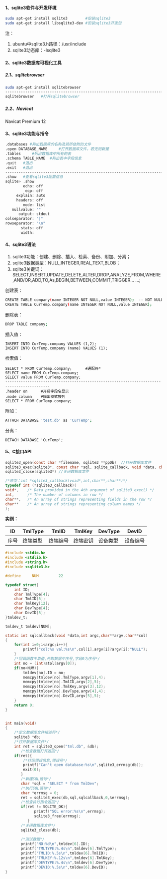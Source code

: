 #### 1、sqlite3软件与开发环境

```bash
sudo apt-get install sqlite3		#安装sqlite3
sudo apt-get install libsqlite3-dev #安装sqlite3开发包
```

注：

1. ubuntu中sqlite3.h路径：/usr/include
2. sqlite3动态库：-lsqlite3

#### 2、sqlite3数据库可视化工具

##### 2.1、sqlitebrowser

```bash
sudo apt-get install sqlitebrowser
------------------------------------------------------------------------------------------
sqlitebrowser	#打开sqlitebrowser
```

##### 2.2、Navicat

Navicat Premium 12

#### 3、sqlite3功能与指令

```bash
.databases #列出数据库的名称及其所依附的文件
.open DATABASE_NAME		#打开数据库文件，若无则新建
.tables		#列出数据库中所有的表
.schema TABLE_NAME	#列出表中字段信息
.quit	#退出
.exit	#退出
------------------------------------------------------------------------------------------
.show	#查看sqlite3配置信息
sqlite> .show
        echo: off
         eqp: off
     explain: auto
     headers: off
        mode: list
   nullvalue: ""
      output: stdout
colseparator: "|"
rowseparator: "\n"
       stats: off
       width: 
```

#### 4、sqlite3语法

1. sqlite3功能：创建、删除、插入、检索、备份、附加、分离；
2. sqlite3数据类型：NULL,INTEGER,REAL,TEXT,BLOB；
3. sqlite3关键词：SELECT,INSERT,UPDATE,DELETE,ALTER,DROP,ANALYZE,FROM,WHERE ,AND/OR,ADD,TO,As,BEGIN,BETWEEN,COMMIT,TRIGGER... ...;

创建表：

```bash
CREATE TABLE company(name INTEGER NOT NULL,value INTEGER);	-- NOT NULL非空，插入一定有值
CREATE TABLE CurTemp.company(name INTEGER NOT NULL,value INTEGER);
```

删除表：

```bash
DROP TABLE company;
```

插入值：

```
INSERT INTO CurTemp.company VALUES (1,2);
INSERT INTO CurTemp.company (name) VALUES (1);
```

检索值：

```
SELECT * FROM CurTemp.company;		#通配符*
SELECT name FROM CurTemp.company;
SELECT value FROM CurTemp.company;
------------------------------------------------------------------------------------------
.header on		#开启字段名显示
.mode column	#输出模式按列
SELECT * FROM CurTemp.company;
```

 附加：

```bash
ATTACH DATABASE 'test.db' as 'CurTemp';
```

分离：

```
DETACH DATABASE 'CurTemp';
```

#### 5、C接口API

```c
sqlite3_open(const char *filename, sqlite3 **ppDb)	//打开数据库文件
sqlite3_exec(sqlite3*, const char *sql, sqlite_callback, void *data, char **errmsg)	//执行指令
sqlite3_close(sqlite3*)	//关闭数据库文件
```

```c
/*原型：int *sqlite3_callback(void*,int,char**,char**)*/
typedef int (*sqlite3_callback)(
void*,    /* Data provided in the 4th argument of sqlite3_exec() */
int,      /* The number of columns in row */
char**,   /* An array of strings representing fields in the row */
char**    /* An array of strings representing column names */
);
```

**实例：**

| ID   | TmlType  | TmlID    | TmlKey   | DevType  | DevID    |
| ---- | -------- | -------- | -------- | -------- | -------- |
| 序号 | 终端类型 | 终端编号 | 终端密钥 | 设备类型 | 设备编号 |

```c
#include <stdio.h>
#include <stdlib.h>
#include <string.h>
#include <sqlite3.h>

#define 	NUM			22

typedef struct{
	int ID;
	char TmlType[4];
	char TmlID[5];
	char TmlKey[12];
	char DevType[4];
	char DevID[5];
}tmldev_t;

tmldev_t tmldev[NUM];

static int sqlcallback(void *data,int argc,char**argv,char**col)
{
	for(int i=0;i<argc;i++){
		printf("col:%s val:%s\n",col[i],argv[i]?argv[i]:"NULL");
	}
	/*回调函数中取值,先取数据中序号,字段0为序号*/
	int no = (int)atol(argv[0]);
	if(no<NUM){
		tmldev[no].ID = no;
		memcpy(tmldev[no].TmlType,argv[1],4);
		memcpy(tmldev[no].TmlID,argv[2],5);
		memcpy(tmldev[no].TmlKey,argv[3],12);
		memcpy(tmldev[no].DevType,argv[4],4);
		memcpy(tmldev[no].DevID,argv[5],5);
	}
	return 0;
}


int main(void)
{
	/*定义数据库文件描述符*/
	sqlite3 *db;
	/*打开数据库文件*/
	int ret = sqlite3_open("tml.db", &db);
	   /*检查数据打开返回*/
	if(ret){
		/*打印错误信息,错误号*/
		printf("Can't open database:%s\n",sqlite3_errmsg(db));
		exit(0);
	   }
	   /*新建SQL语句*/
	   char *sql = "SELECT * from TmlDev";
	   /*执行SQL语句*/
	   char *errmsg = 0;
	   ret = sqlite3_exec(db,sql,sqlcallback,0,&errmsg);
	   /*检查执行指令返回*/
	   if(ret != SQLITE_OK){
	         printf("SQL error:%s\n",errmsg);
	         sqlite3_free(errmsg);
	      }
	   /*关闭数据库文件*/
	   sqlite3_close(db);
	   
       /*测试数据*/
	   printf("NO:%d\n",tmldev[6].ID);
	   printf("TMLTYPE:%.4s\n",tmldev[6].TmlType);
	   printf("TMLID:%.5s\n",tmldev[6].TmlID);
	   printf("TMLKEY:%.12s\n",tmldev[6].TmlKey);
	   printf("DEVTYPE:%.4s\n",tmldev[6].DevType);
	   printf("DEVID:%.5s\n",tmldev[6].DevID);
}
```


